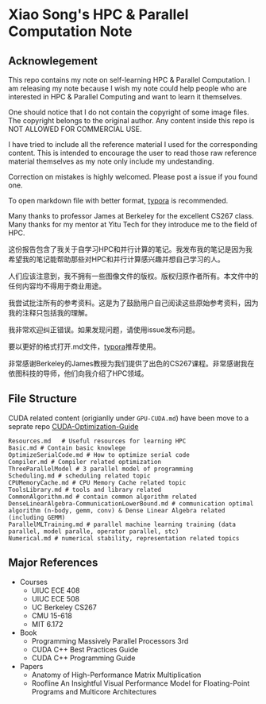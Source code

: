 # Xiao Song's HPC & Parallel Computation Note

## Acknowlegement
This repo contains my note on self-learning HPC & Parallel Computation. I am releasing my note because I wish my note could help people who are interested in HPC & Parallel Computing and want to learn it themselves. 

One should notice that I do not contain the copyright of some image files. The copyright belongs to the original author. Any content inside this repo is NOT ALLOWED FOR COMMERCIAL USE.

I have tried to include all the reference material I used for the corresponding content. This is intended to encourage the user to read those raw reference material themselves as my note only include my undestanding.

Correction on mistakes is highly welcomed. Please post a issue if you found one.

To open markdown file with better format, [typora](https://typora.io) is recommended.

Many thanks to professor James at Berkeley for the excellent CS267 class. Many thanks for my mentor at Yitu Tech for they introduce me to the field of HPC.




这份报告包含了我关于自学习HPC和并行计算的笔记。我发布我的笔记是因为我希望我的笔记能帮助那些对HPC和并行计算感兴趣并想自己学习的人。

人们应该注意到，我不拥有一些图像文件的版权。版权归原作者所有。本文件中的任何内容均不得用于商业用途。

我尝试批注所有的参考资料。这是为了鼓励用户自己阅读这些原始参考资料，因为我的注释只包括我的理解。

我非常欢迎纠正错误。如果发现问题，请使用issue发布问题。

要以更好的格式打开.md文件，[typora](https://typora.io)推荐使用。

非常感谢Berkeley的James教授为我们提供了出色的CS267课程。非常感谢我在依图科技的导师，他们向我介绍了HPC领域。



## File Structure

CUDA related content (origianlly under `GPU-CUDA.md`) have been move to a seprate repo [CUDA-Optimization-Guide](https://github.com/XiaoSong9905/CUDA-Optimization-Guide)

```shell
Resources.md   # Useful resources for learning HPC
Basic.md # Contain basic knowlege
OptimizeSerialCode.md # How to optimize serial code
Compiler.md # Compiler related optimization
ThreeParallelModel # 3 parallel model of programming
Scheduling.md # scheduling related topic
CPUMemoryCache.md # CPU Memory Cache related topic
ToolsLibrary.md # tools and library related
CommonAlgorithm.md # contain common algorithm related
DenseLinearAlgebra-CommunicationLowerBound.md # communication optimal algorithm (n-body, gemm, conv) & Dense Linear Algebra related (including GEMM)
ParallelMLTraining.md # parallel machine learning training (data parallel, model paralle, operator parallel, stc)
Numerical.md # numerical stability, representation related topics
```



## Major References

* Courses
  * UIUC ECE 408
  * UIUC ECE 508
  * UC Berkeley CS267
  * CMU 15-618
  * MIT 6.172
* Book
  * Programming Massively Parallel Processors 3rd
  * CUDA C++ Best Practices Guide
  * CUDA C++ Programming Guide
* Papers
  * Anatomy of High-Performance Matrix Multiplication
  * Roofline An Insightful Visual Performance Model for Floating-Point Programs and Multicore Architectures

